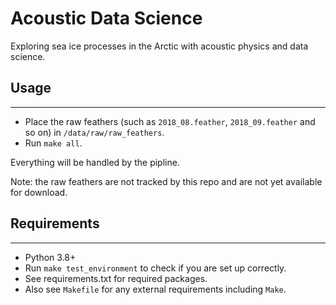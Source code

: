Acoustic Data Science
==============================

Exploring sea ice processes in the Arctic with acoustic physics and data science.

## Usage
---
- Place the raw feathers (such as `2018_08.feather`, `2018_09.feather` and so on) in `/data/raw/raw_feathers`.
- Run `make all`.

Everything will be handled by the pipline.

Note: the raw feathers are not tracked by this repo and are not yet available for download.

## Requirements
---
- Python 3.8+
- Run `make test_environment` to check if you are set up correctly.
- See requirements.txt for required packages.
- Also see `Makefile` for any external requirements including `Make`.
